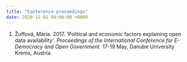 ```yaml
---
title: "Conference proceedings"
date: 2020-12-01 00:00:00 +0000
---
```


1. Žuffová, Mária. 2017. 'Political and economic factors explaining open data availability'. *Proceedings of the International Conference for E-Democracy and Open Government*. 17-19 May, Danube University Krems, Austria.